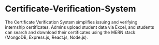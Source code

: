 # Certificate-Verification-System
The Certificate Verification System simplifies issuing and verifying internship certificates. Admins upload student data via Excel, and students can search and download their certificates using the MERN stack (MongoDB, Express.js, React.js, Node.js).
